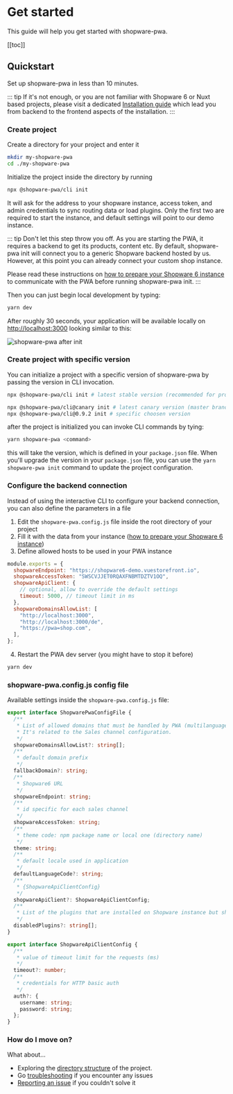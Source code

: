 # Get started

This guide will help you get started with shopware-pwa.

[[toc]]

## Quickstart

Set up shopware-pwa in less than 10 minutes.

::: tip
If it's not enough, or you are not familiar with Shopware 6 or Nuxt based projects, please visit a dedicated [Installation guide](./installation.md) which lead you from backend to the frontend aspects of the installation.
:::

### Create project

Create a directory for your project and enter it

```bash
mkdir my-shopware-pwa
cd ./my-shopware-pwa
```

Initialize the project inside the directory by running

```bash
npx @shopware-pwa/cli init
```

It will ask for the address to your shopware instance, access token, and admin credentials to sync routing data or load plugins. Only the first two are required to start the instance, and default settings will point to our demo instance.

::: tip
Don't let this step throw you off. As you are starting the PWA, it requires a backend to get its products, content etc. By default, shopware-pwa init will connect you to a generic Shopware backend hosted by us. However, at this point you can already connect your custom shop instance.

Please read these instructions on [how to prepare your Shopware 6 instance](/landing/getting-started/prepare-shopware) to communicate with the PWA before running shopware-pwa init.
:::

Then you can just begin local development by typing:

```bash
yarn dev
```

After roughly 30 seconds, your application will be available locally on [http://localhost:3000](http://localhost:3000) looking similar to this:

![shopware-pwa after init](./../assets/shopware_pwa_init.png)

### Create project with specific version

You can initialize a project with a specific version of shopware-pwa by passing the version in CLI invocation.

```bash
npx @shopware-pwa/cli init # latest stable version (recommended for production)

npx @shopware-pwa/cli@canary init # latest canary version (master branch) for development
npx @shopware-pwa/cli@0.9.2 init # specific choosen version
```

after the project is initialized you can invoke CLI commands by tying:

```bash
yarn shopware-pwa <command>
```

this will take the version, which is defined in your `package.json` file. When you'll upgrade the version in your `package.json` file, you can use the `yarn shopware-pwa init` command to update the project configuration.

### Configure the backend connection

Instead of using the interactive CLI to configure your backend connection, you can also define the parameters in a file

1. Edit the `shopware-pwa.config.js` file inside the root directory of your project
2. Fill it with the data from your instance ([how to prepare your Shopware 6 instance](./prepare-shopware))
3. Define allowed hosts to be used in your PWA instance

```js
module.exports = {
  shopwareEndpoint: "https://shopware6-demo.vuestorefront.io",
  shopwareAccessToken: "SWSCVJJET0RQAXFNBMTDZTV1OQ",
  shopwareApiClient: {
    // optional, allow to override the default settings
    timeout: 5000, // timeout limit in ms
  },
  shopwareDomainsAllowList: [
    "http://localhost:3000",
    "http://localhost:3000/de",
    "https://pwa=shop.com",
  ],
};
```

4. Restart the PWA dev server (you might have to stop it before)

```bash
yarn dev
```

### shopware-pwa.config.js config file

Available settings inside the `shopware-pwa.config.js` file:

```ts
export interface ShopwarePwaConfigFile {
  /**
   * List of allowed domains that must be handled by PWA (multilanguage routing requires that config)
   * It's related to the Sales channel configuration.
   */
  shopwareDomainsAllowList?: string[];
  /**
   * default domain prefix
   */
  fallbackDomain?: string;
  /**
   * Shopware6 URL
   */
  shopwareEndpoint: string;
  /**
   * id specific for each sales channel
   */
  shopwareAccessToken: string;
  /**
   * theme code: npm package name or local one (directory name)
   */
  theme: string;
  /**
   * default locale used in application
   */
  defaultLanguageCode?: string;
  /**
   * {ShopwareApiClientConfig}
   */
  shopwareApiClient?: ShopwareApiClientConfig;
  /**
   * List of the plugins that are installed on Shopware instance but should not be loaded.
   */
  disabledPlugins?: string[];
}

export interface ShopwareApiClientConfig {
  /**
   * value of timeout limit for the requests (ms)
   */
  timeout?: number;
  /**
   * credentials for HTTP basic auth
   */
  auth?: {
    username: string;
    password: string;
  };
}
```

### How do I move on?

What about...

- Exploring the [directory structure](/landing/project/structure/) of the project.
- Go [troubleshooting](/landing/resources/troubleshooting/) if you encounter any issues
- [Reporting an issue](https://github.com/DivanteLtd/shopware-pwa/issues/new/choose) if you couldn't solve it

</center>
